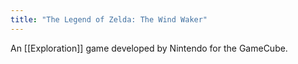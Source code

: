 ```yaml
---
title: "The Legend of Zelda: The Wind Waker"
---
```

An [[Exploration]] game developed by Nintendo for the GameCube.